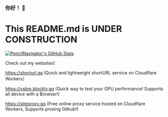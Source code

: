 ### 你好！ 👋
# This README.md is UNDER CONSTRUCTION

[![PencilNavigator's GitHub Stats](https://readme-stats-url.999857.xyz/api?username=PencilNavigator&show_icons=true&bg_color=green,A5D44F,7C9F3B&title_color=fff&text_color=fff&icon_color=fff)](https://github.com/PencilNavigator)

Check out my websites!

https://shorturl.ga (Quick and lightweight shortURL service on Cloudflare Workers）

https://vsbm.blockly.gq (Quick way to test your GPU performance! Supports all device with a Browser!)

https://siteproxy.gq (Free online proxy service hosted on Cloudflare Workers, Supports proxing Github!)

<!--
**PencilNavigator/PencilNavigator** is a ✨ _special_ ✨ repository because its `README.md` (this file) appears on your GitHub profile.

Here are some ideas to get you started:

- 🔭 I’m currently working on ...
- 🌱 I’m currently learning ...
- 👯 I’m looking to collaborate on ...
- 🤔 I’m looking for help with ...
- 💬 Ask me about ...
- 📫 How to reach me: ...
- 😄 Pronouns: ...
- ⚡ Fun fact: ...
-->

